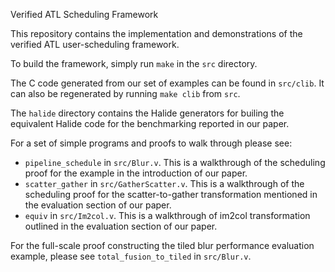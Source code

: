 Verified ATL Scheduling Framework

This repository contains the implementation and demonstrations of the verified
ATL user-scheduling framework.

To build the framework, simply run `make` in the `src` directory.

The C code generated from our set of examples can be found in `src/clib`. It can
also be regenerated by running `make clib` from `src`.

The `halide` directory contains the Halide generators for builing the equivalent
Halide code for the benchmarking reported in our paper.

For a set of simple programs and proofs to walk through please see:
* `pipeline_schedule` in `src/Blur.v`. This is a walkthrough of the
scheduling proof for the example in the introduction of our paper.
* `scatter_gather` in `src/GatherScatter.v`. This is a walkthrough of the
scheduling proof for the scatter-to-gather transformation mentioned in the
evaluation section of our paper.
* `equiv` in `src/Im2col.v`. This is a walkthrough of im2col transformation
outlined in the evaluation section of our paper.

For the full-scale proof constructing the tiled blur performance evaluation
example, please see `total_fusion_to_tiled` in `src/Blur.v`.
